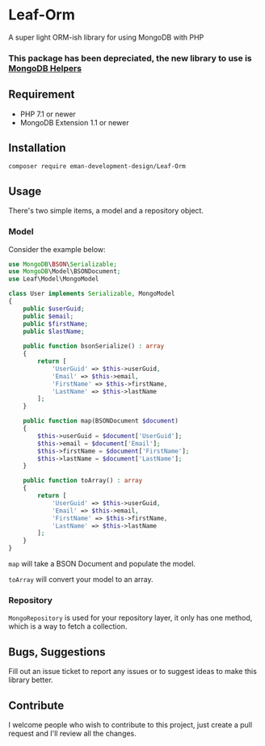 # Leaf-Orm
A super light ORM-ish library for using MongoDB with PHP

### This package has been depreciated, the new library to use is [MongoDB Helpers](https://github.com/eman-development-design/mongodb-helpers)

## Requirement

* PHP 7.1 or newer
* MongoDB Extension 1.1 or newer

## Installation

```composer require eman-development-design/Leaf-Orm```

## Usage

There's two simple items, a model and a repository object.

### Model

Consider the example below:

```php
use MongoDB\BSON\Serializable;
use MongoDB\Model\BSONDocument;
use Leaf\Model\MongoModel

class User implements Serializable, MongoModel
{
    public $userGuid;
    public $email;
    public $firstName;
    public $lastName;
    
    public function bsonSerialize() : array
    {
        return [
            'UserGuid' => $this->userGuid,
            'Email' => $this->email,
            'FirstName' => $this->firstName,
            'LastName' => $this->lastName
        ];
    }

    public function map(BSONDocument $document)
    {
        $this->userGuid = $document['UserGuid'];
        $this->email = $document['Email'];
        $this->firstName = $document['FirstName'];
        $this->lastName = $document['LastName'];
    }

    public function toArray() : array
    {
        return [
            'UserGuid' => $this->userGuid,
            'Email' => $this->email,
            'FirstName' => $this->firstName,
            'LastName' => $this->lastName
        ];
    }
}
```

```map``` will take a BSON Document and populate the model.

```toArray``` will convert your model to an array.

### Repository

```MongoRepository``` is used for your repository layer, it only has one method, which is a way to fetch a collection.

## Bugs, Suggestions

Fill out an issue ticket to report any issues or to suggest ideas to make this library better.

## Contribute

I welcome people who wish to contribute to this project, just create a pull request and I'll review all the changes.
